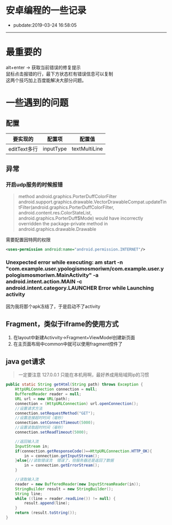 # 安卓编程的一些记录

- pubdate:2019-03-24 16:58:05

-----------

# 最重要的
alt+enter ->  获取当前错误的修复提示  
鼠标点击报错的行，最下方状态栏有错误信息可以复制  
这两个技巧加上百度能解决大部分问题。

# 一些遇到的问题

## 配置


| 要实现的     | 配置项    | 配置值        |
| ------------ | --------- | ------------- |
| editText多行 | inputType | textMultiLine |

## 异常

### 开启udp服务的时候报错
>method android.graphics.PorterDuffColorFilter android.support.graphics.drawable.VectorDrawableCompat.updateTintFilter(android.graphics.PorterDuffColorFilter, android.content.res.ColorStateList, android.graphics.PorterDuff$Mode) would have incorrectly overridden the package-private method in android.graphics.drawable.Drawable

需要配置因特网的权限

```xml
<uses-permission android:name="android.permission.INTERNET"/>
```

### Unexpected error while executing: am start -n "com.example.user.ypologismosmoriwn/com.example.user.ypologismosmoriwn.MainActivity" -a android.intent.action.MAIN -c android.intent.category.LAUNCHER Error while Launching activity

因为我将那个apk冻结了，于是启动不了activity

## Fragment，类似于iframe的使用方式

1. 在layout中新建Activvity->Fragment+ViewModel创建新页面
2. 在主页面布局中common中就可以使用fragment控件了

## java get请求
> 一定要注意 127.0.0.1 只能在本机用啊，最好养成用局域网ip的习惯  

```java
public static String getHtml(String path) throws Exception {
    HttpURLConnection connection = null;
    BufferedReader reader = null;
    URL url = new URL(path);
    connection = (HttpURLConnection) url.openConnection();
    //设置请求方法
    connection.setRequestMethod("GET");
    //设置连接超时时间（毫秒）
    connection.setConnectTimeout(5000);
    //设置读取超时时间（毫秒）
    connection.setReadTimeout(5000);

    //返回输入流
    InputStream in;
    if(connection.getResponseCode()==HttpURLConnection.HTTP_OK){
        in = connection.getInputStream();
    }else{//读取错误流  错误了，但服务器还是返回了数据
        in = connection.getErrorStream();
    }

    //读取输入流
    reader = new BufferedReader(new InputStreamReader(in));
    StringBuilder result = new StringBuilder();
    String line;
    while ((line = reader.readLine()) != null) {
        result.append(line);
    }
    return (result.toString());
}
```
